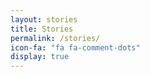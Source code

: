 ```yaml
---
layout: stories
title: Stories
permalink: /stories/
icon-fa: "fa fa-comment-dots"
display: true
---
```


